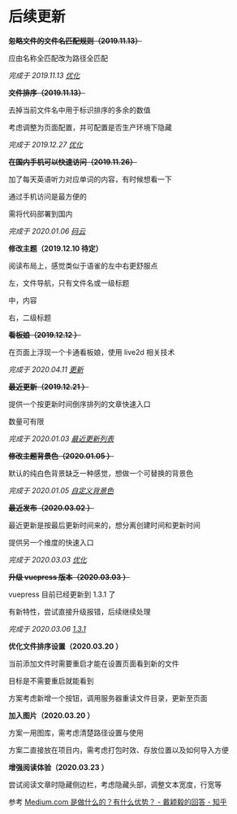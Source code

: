 # 后续更新

~~**忽略文件的文件名匹配规则（2019.11.13）**~~

应由名称全匹配改为路径全匹配

_完成于 2019.11.13 [优化](/zh/搭建/ignore.html#优化)_

~~**文件排序（2019.11.13）**~~

去掉当前文件名中用于标识排序的多余的数值

考虑调整为页面配置，并可配置是否生产环境下隐藏

_完成于 2019.12.27 [优化](/zh/搭建/auto.html#优化)_

~~**在国内手机可以快速访问（2019.11.26）**~~

加了每天英语听力对应单词的内容，有时候想看一下

通过手机访问是最方便的

需将代码部署到国内

_完成于 2020.01.06 [码云](/zh/丰年/支持/git/码云.html)_

**修改主题（2019.12.10 待定）**

阅读布局上，感觉类似于语雀的左中右更舒服点

左，文件导航，只有文件名或一级标题

中，内容

右，二级标题

~~**看板娘（2019.12.12 ）**~~

在页面上浮现一个卡通看板娘，使用 live2d 相关技术

_完成于 2020.04.11 [更新](/zh/丰年/支持/资源/live2d.html#更新)_

~~**最近更新（2019.12.21 ）**~~

提供一个按更新时间倒序排列的文章快速入口

数量可有限

_完成于 2020.01.03 [最近更新列表](/zh/搭建/plugins.html#最近更新列表)_

~~**修改主题背景色（2020.01.05 ）**~~

默认的纯白色背景缺乏一种感觉，想做一个可替换的背景色

_完成于 2020.01.05 [自定义背景色](/zh/搭建/customize.html#自定义背景色)_

~~**最近发布（2020.03.02 ）**~~

最近更新是按最后更新时间来的，想分离创建时间和更新时间

提供另一个维度的快速入口

_完成于 2020.03.03 [优化](/zh/搭建/plugins.html#优化)_

~~**升级 vuepress 版本（2020.03.03 ）**~~

vuepress 目前已经更新到 1.3.1 了

有新特性，尝试直接升级报错，后续继续处理

_完成于 2020.03.06 [1.3.1](/zh/搭建/update.html#1-3-1)_

**优化文件排序设置（2020.03.20 ）**

当前添加文件时需要重启才能在设置页面看到新的文件

目标是不需要重启就能看到

方案考虑新增一个按钮，调用服务器重读文件目录，更新至页面

**加入图片（2020.03.20 ）**

方案一用图库，需考虑清楚路径设置与使用

方案二直接放在项目内，需考虑打包时效、存放位置以及如何导入方便

**增强阅读体验（2020.03.23 ）**

尝试阅读文章时隐藏侧边栏，考虑隐藏头部，调整文本宽度，行宽等

参考 [Medium.com 是做什么的？有什么优势？ - 戴颖毅的回答 - 知乎](https://www.zhihu.com/question/20423228/answer/23530447)
